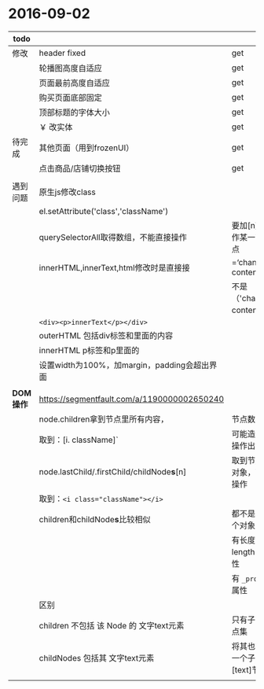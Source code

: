 # 2016-09-02

| todo      |                                          |                      |
| --------- | ---------------------------------------- | -------------------- |
| 修改        | header fixed                             | get                  |
|           | 轮播图高度自适应                                 | get                  |
|           | 页面最前高度自适应                                | get                  |
|           | 购买页面底部固定                                 | get                  |
|           | 顶部标题的字体大小                                | get                  |
|           | ￥ 改实体                                    | get                  |
| 待完成       | 其他页面（用到frozenUI）                         | get                  |
|           | 点击商品/店铺切换按钮                              | get                  |
|           |                                          |                      |
| 遇到问题      | 原生js修改class                              |                      |
|           | el.setAttribute('class','className')     |                      |
|           | querySelectorAll取得数组，不能直接操作              | 要加[n]操作某一节点          |
|           | innerHTML,innerText,html修改时是直接接          | =‘change content’    |
|           |                                          | 不是（'change content'） |
|           | `<div><p>innerText</p></div>`            |                      |
|           | outerHTML 包括div标签和里面的内容                  |                      |
|           | innerHTML p标签和p里面的                       |                      |
|           | 设置width为100%，加margin，padding会超出界面        |                      |
|           |                                          |                      |
| **DOM操作** | https://segmentfault.com/a/1190000002650240 |                      |
|           | node.children拿到节点里所有内容，                  | 节点数组                 |
|           | 取到：[i. className]`                       | 可能造成操作出错             |
|           | node.lastChild/.firstChild/childNode**s**[n] | 取到节点对象，可操作           |
|           | 取到：`<i class="className"></i>  `         |                      |
|           | children和childNode**s**比较相似              | 都不是单个对象              |
|           |                                          | 有长度 length 属性        |
|           |                                          | 有 `_proto_` 属性       |
|           | 区别                                       |                      |
|           | children 不包括 该 Node 的 文字text元素           | 只有子节点集               |
|           | childNodes 包括其 文字text元素                  | 将其也算一个子[text]节点      |
|           |                                          |                      |